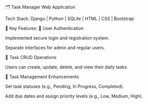 🗂️ Task Manager Web Application

Tech Stack: Django | Python | SQLite | HTML | CSS | Bootstrap

📌 Key Features:
🔐 User Authentication

Implemented secure login and registration system.

Separate interfaces for admin and regular users.

📝 Task CRUD Operations

Users can create, update, delete, and view their daily tasks.

📅 Task Management Enhancements

Set task statuses (e.g., Pending, In Progress, Completed).

Add due dates and assign priority levels (e.g., Low, Medium, High).

